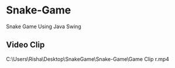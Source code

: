 # Snake-Game
Snake Game Using Java Swing
## Video Clip

C:\Users\Risha\Desktop\SnakeGame\Snake-Game\Game Clip r.mp4



